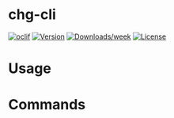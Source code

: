 chg-cli
=======



[![oclif](https://img.shields.io/badge/cli-oclif-brightgreen.svg)](https://oclif.io)
[![Version](https://img.shields.io/npm/v/chg-cli.svg)](https://npmjs.org/package/chg-cli)
[![Downloads/week](https://img.shields.io/npm/dw/chg-cli.svg)](https://npmjs.org/package/chg-cli)
[![License](https://img.shields.io/npm/l/chg-cli.svg)](https://github.com///blob/master/package.json)

<!-- toc -->
# Usage
<!-- usage -->
# Commands
<!-- commands -->
